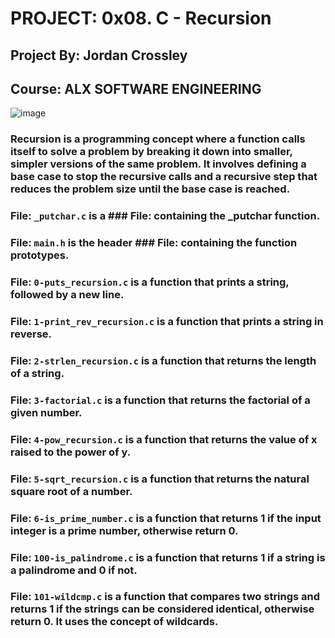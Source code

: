 # PROJECT: 0x08. C - Recursion

## Project By: Jordan Crossley

## Course: ALX SOFTWARE ENGINEERING

![image](https://media.geeksforgeeks.org/wp-content/cdn-uploads/Recursive-Functions-in-c.png)

### Recursion is a programming concept where a function calls itself to solve a problem by breaking it down into smaller, simpler versions of the same problem. It involves defining a base case to stop the recursive calls and a recursive step that reduces the problem size until the base case is reached.

### File: `_putchar.c` is a ### File: containing the _putchar function.

### File: `main.h` is the header ### File: containing the function prototypes.

### File: `0-puts_recursion.c` is a function that prints a string, followed by a new line.

### File: `1-print_rev_recursion.c` is a function that prints a string in reverse.

### File: `2-strlen_recursion.c` is a function that returns the length of a string.

### File: `3-factorial.c` is a function that returns the factorial of a given number.

### File: `4-pow_recursion.c` is a function that returns the value of x raised to the power of y.

### File: `5-sqrt_recursion.c` is a function that returns the natural square root of a number.

### File: `6-is_prime_number.c` is a function that returns 1 if the input integer is a prime number, otherwise return 0.

### File: `100-is_palindrome.c` is a function that returns 1 if a string is a palindrome and 0 if not.

### File: `101-wildcmp.c` is a function that compares two strings and returns 1 if the strings can be considered identical, otherwise return 0. It uses the concept of wildcards.

